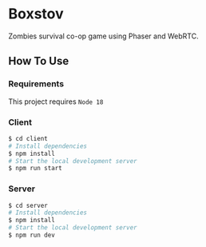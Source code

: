 # Boxstov

Zombies survival co-op game using Phaser and WebRTC.

## How To Use

### Requirements

This project requires `Node 18`

### Client

```bash
$ cd client
# Install dependencies
$ npm install
# Start the local development server
$ npm run start
```

### Server

```bash
$ cd server
# Install dependencies
$ npm install
# Start the local development server
$ npm run dev
```
